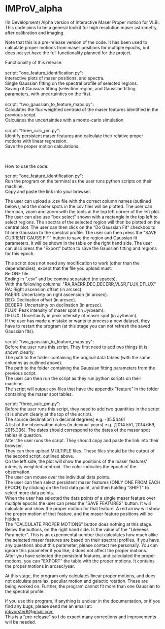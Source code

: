 # IMProV_alpha
(In Development) Alpha version of Interactive Maser Proper motion for VLBI. This code aims to be a general toolkit for high resolution maser astrometry, after calibration and imaging. 

Note that this is a pre-release version of the code. It has been used to calculate proper motions from maser positions for multiple epochs, but does not yet have the full functionality planned for the project.

Functionality of this release:  <br /><br />
  script: "one_feature_identification.py":  <br />
    Interactive plots of maser positions, and spectra. <br />
    Single Gaussian fitting on the spectral profile of selected regions.<br />
    Saving of Gaussian fitting (selection region, and Gaussian fitting parameters, with uncertainties on the fits).<br /><br />
  script: "two_gaussian_to_feature_maps.py":<br />
    Calculates the flux weighted centroid of the maser features identified in the previous script.<br />
    Calculates the uncertainties with a monte-carlo simulation. <br /><br />
  script: "three_calc_pm.py":<br />
    Identify persistent maser features and calculate their relative proper motions with linear regression.<br />
    Save the proper motion calculations.<br />
    <br /><br />

How to use the code:<br />

script: "one_feature_identification.py":<br />
  Run the program on the terminal as the user runs python scripts on their machine.<br />
  Copy and paste the link into your browser.<br />
  
  The user can upload a .csv file with the correct column names (outlined below), and the maser spots in the csv files will be plotted. The user can then pan, zoom and zoom with the tools at the top left corner of the left plot. The user can also use "box select" shown with a rectangle in the top left to select regions. The spectra of the selected region will then be plotted on the central plot. The user can then click on the "Do Gaussian Fit" checkbox to fit one Gaussian to the spectral profile. The user can then press the "SAVE CURRENT GAUSS FIT" button to save the region and Gaussian fit parameters. It will be shown in the table on the right hand side. The user can also press the "Export" button to save the Gaussian fitting and regions for this epoch.

This script does not need any modification to work (other than the dependancies), except that the file you upload must:<br />
  Be ONE file.<br />
  Ending in ".csv" and be comma separated (no spaces).<br />
  With the following columns: "RA,RAERR,DEC,DECERR,VLSR,FLUX,DFLUX"<br />
    RA: Right ascension offset (in arcsec).<br />
    RAERR: Uncertainty on right ascension (in arcsec).<br />
    DEC: Declination offset (in arcsec).<br />
    DECERR: Uncertainty on declination (in arcsec).<br />
    FLUX: Peak intensity of maser spot (in Jy/beam).<br />
    DFLUX: Uncertainty in peak intensity of maser spot (in Jy/beam).<br />
 If the user has made a mistake or wants to process a new dataset, they have to restart the program (at this stage you can not refresh the saved Gaussian fits). <br />
 <br />
 script: "two_gaussian_to_feature_maps.py":<br />
  Before the user runs this script. They first need to add two things (it is shown clearly:<br />
    The path to the folder containing the original data tables (with the same columns as outlined above).<br />
    The path to the folder containing the Gaussian fitting parameters from the previous script.<br />
   The user can then run the script as they run python scripts on their machine.<br />
  The script will output csv files that have the appendix "feature" in the folder containing the maser spot tables.<br />
  
  script: "three_calc_pm.py":<br />
  Before the user runs this script, they need to add two quantities in the script (it is shown clearly at the top of the script).<br />
    The source declination (in decimal degrees) e.g. -35.54461<br />
    A list of the observation dates (in decimal years) e.g. [2014.551, 2014.669, 2015.336]. The dates should correspond to the dates of the maser spot tables in question.<br />
    After the user runs the script. They should copy and paste the link into their browser.<br />
    They can then upload MULTIPLE files. These files should be the output of the second script, outlined above.<br />
    On the left side, the plot will show the positions of the maser features' intensity weighted centroid. The color indicates the epoch of the observation.<br />
    The user can mouse over the individual data points.<br />
    The user can then select persistent maser features (ONLY ONE FROM EACH EPOCH) by clicking on the first data point, and then holding "SHIFT" to select more data points. <br />
    When the user has selected the data points of a single maser feature over multiple epochs the user can press the "SAVE FEATURES" button. It will calculate and show the proper motion for that feature. A red arrow will show the proper motion of that feature, and the maser feature positions will be hidden.<br />
    The "CALCULATE PROPER MOTIONS" button does nothing at this stage.<br />
    Below the buttons, on the right hand side. Is the value of the "Likeness Parameter". This is an experimental number that calculates how much alike the selected maser features are based on their spectral profiles. If you have any questions about this parameter, please contact me personally. You can ignore this parameter if you like, it does not affect the proper motions.<br />
    After you have selected the persistent features, and calculated the proper motions, you can "EXPORT" the table with the proper motions. It contains the proper motions in arcsec/year. <br />
    
    
At this stage, the program only calculates linear proper motions, and does not calculate parallax, peculiar motion and galactic rotation.
These are being worked on. Further, the program cannot fit more than one Gaussian to the spectral profile. <br />

If you use this program, if anything is unclear in the documentation, or if you find any bugs, please send me an email at:<br />
jobvorster8@gmail.com<br />
This is a "pre-release" so I do expect many corrections and improvements will be needed.<br />
